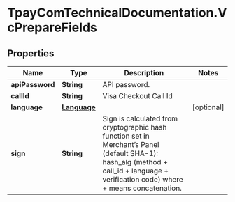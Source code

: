 # TpayComTechnicalDocumentation.VcPrepareFields

## Properties

Name | Type | Description | Notes
------------ | ------------- | ------------- | -------------
**apiPassword** | **String** | API password. | 
**callId** | **String** | Visa Checkout Call Id | 
**language** | [**Language**](Language.md) |  | [optional] 
**sign** | **String** | Sign is calculated from cryptographic hash function set in Merchant’s Panel (default SHA-1): hash_alg (method + call_id + language + verification code) where + means concatenation. | 


